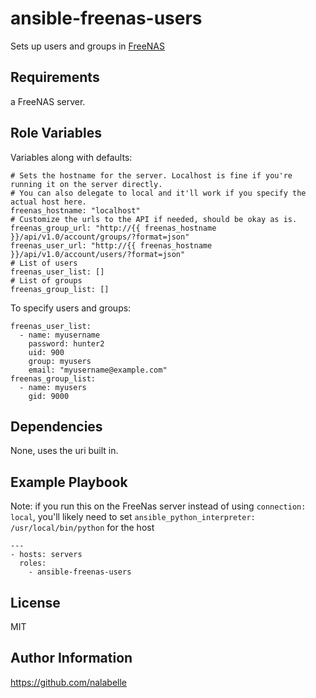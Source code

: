 ansible-freenas-users
=========

Sets up users and groups in [FreeNAS](http://www.freenas.org/)

Requirements
------------

a FreeNAS server.

Role Variables
--------------

Variables along with defaults:

    # Sets the hostname for the server. Localhost is fine if you're running it on the server directly.
    # You can also delegate to local and it'll work if you specify the actual host here.
    freenas_hostname: "localhost"
    # Customize the urls to the API if needed, should be okay as is.
    freenas_group_url: "http://{{ freenas_hostname }}/api/v1.0/account/groups/?format=json"
    freenas_user_url: "http://{{ freenas_hostname }}/api/v1.0/account/users/?format=json"
    # List of users
    freenas_user_list: []
    # List of groups
    freenas_group_list: []

To specify users and groups:

    freenas_user_list:
      - name: myusername
        password: hunter2
        uid: 900
        group: myusers
        email: "myusername@example.com"
    freenas_group_list:
      - name: myusers
        gid: 9000

Dependencies
------------

None, uses the uri built in.

Example Playbook
----------------

Note: if you run this on the FreeNas server instead of using `connection: local`, you'll likely need to set `ansible_python_interpreter: /usr/local/bin/python` for the host

    ---
    - hosts: servers
      roles:
        - ansible-freenas-users

License
-------

MIT

Author Information
------------------

https://github.com/nalabelle
